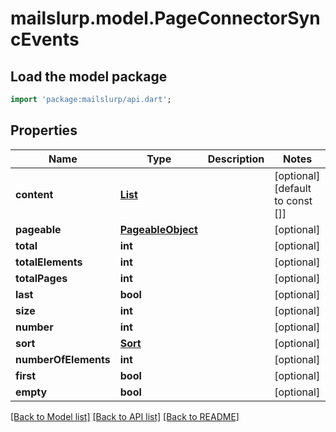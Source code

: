 # mailslurp.model.PageConnectorSyncEvents

## Load the model package
```dart
import 'package:mailslurp/api.dart';
```

## Properties
Name | Type | Description | Notes
------------ | ------------- | ------------- | -------------
**content** | [**List<ConnectorSyncEventProjection>**](ConnectorSyncEventProjection) |  | [optional] [default to const []]
**pageable** | [**PageableObject**](PageableObject) |  | [optional] 
**total** | **int** |  | [optional] 
**totalElements** | **int** |  | [optional] 
**totalPages** | **int** |  | [optional] 
**last** | **bool** |  | [optional] 
**size** | **int** |  | [optional] 
**number** | **int** |  | [optional] 
**sort** | [**Sort**](Sort) |  | [optional] 
**numberOfElements** | **int** |  | [optional] 
**first** | **bool** |  | [optional] 
**empty** | **bool** |  | [optional] 

[[Back to Model list]](../README#documentation-for-models) [[Back to API list]](../README#documentation-for-api-endpoints) [[Back to README]](../README)


